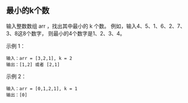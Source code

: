 ## 最小的k个数
输入整数数组 arr ，找出其中最小的 k 个数。
例如，输入4、5、1、6、2、7、3、8这8个数字，
则最小的4个数字是1、2、3、4。

 

示例 1：

```text
输入：arr = [3,2,1], k = 2
输出：[1,2] 或者 [2,1]
```

示例 2：

```text
输入：arr = [0,1,2,1], k = 1
输出：[0]
```
